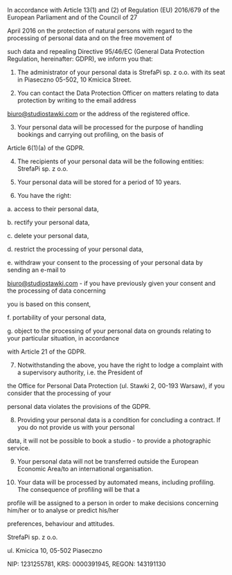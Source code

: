 In accordance with Article 13(1) and (2) of Regulation (EU) 2016/679 of the European Parliament and of the Council of 27

April 2016 on the protection of natural persons with regard to the processing of personal data and on the free movement of

such data and repealing Directive 95/46/EC (General Data Protection Regulation, hereinafter: GDPR), we inform you that:



1. The administrator of your personal data is StrefaPi sp. z o.o. with its seat in Piaseczno 05-502, 10 Kmicica Street.



2. You can contact the Data Protection Officer on matters relating to data protection by writing to the email address

biuro@studiostawki.com or the address of the registered office.



3. Your personal data will be processed for the purpose of handling bookings and carrying out profiling, on the basis of

Article 6(1)(a) of the GDPR.



4. The recipients of your personal data will be the following entities: StrefaPi sp. z o.o.



5. Your personal data will be stored for a period of 10 years.



6. You have the right:

a. access to their personal data,

b. rectify your personal data,

c. delete your personal data,

d. restrict the processing of your personal data,

e. withdraw your consent to the processing of your personal data by sending an e-mail to

biuro@studiostawki.com - if you have previously given your consent and the processing of data concerning

you is based on this consent,

f. portability of your personal data,

g. object to the processing of your personal data on grounds relating to your particular situation, in accordance

with Article 21 of the GDPR.



7. Notwithstanding the above, you have the right to lodge a complaint with a supervisory authority, i.e. the President of

the Office for Personal Data Protection (ul. Stawki 2, 00-193 Warsaw), if you consider that the processing of your

personal data violates the provisions of the GDPR.



8. Providing your personal data is a condition for concluding a contract. If you do not provide us with your personal

data, it will not be possible to book a studio - to provide a photographic service.



9. Your personal data will not be transferred outside the European Economic Area/to an international organisation.



10. Your data will be processed by automated means, including profiling. The consequence of profiling will be that a

profile will be assigned to a person in order to make decisions concerning him/her or to analyse or predict his/her

preferences, behaviour and attitudes.



StrefaPi sp. z o.o.

ul. Kmicica 10, 05-502 Piaseczno

NIP: 1231255781, KRS: 0000391945, REGON: 143191130
